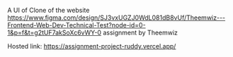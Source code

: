 A UI of Clone of the website https://www.figma.com/design/SJ3vxUGZJ0WdL081dB8vUf/Theemwiz---Frontend-Web-Dev-Technical-Test?node-id=0-1&p=f&t=g2tUF7akSoXc6vWY-0
assignment by Theemwiz


Hosted link: https://assignment-project-ruddy.vercel.app/
